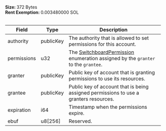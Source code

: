 <b>Size: </b>372 Bytes<br /><b>Rent Exemption: </b>0.003480000 SOL<br /><br />

| Field | Type | Description |
|--|--|--|
| authority |  publicKey | The authority that is allowed to set permissions for this account. |
| permissions |  u32 | The [SwitchboardPermission](/solana/idl/types/SwitchboardPermission) enumeration assigned by the `granter` to the `grantee`. |
| granter |  publicKey | Public key of account that is granting permissions to use its resources. |
| grantee |  publicKey | Public key of account that is being assigned permissions to use a granters resources. |
| expiration |  i64 | Timestamp when the permissions expire. |
| ebuf |  u8[256] | Reserved. |
